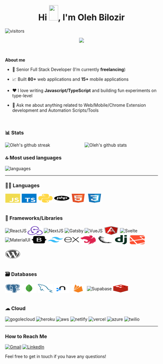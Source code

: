 <h1 align="center">
  Hi <img src="https://raw.githubusercontent.com/MartinHeinz/MartinHeinz/master/wave.gif" width="30px" height="50px">, I'm Oleh Bilozir 
</h1>

![visitors](https://visitor-badge.laobi.icu/badge?page_id=OlehBilozir.OlehBilozir)

<p align="center">
  <img src="https://readme-typing-svg.herokuapp.com?font=Fira+Mono&color=33FF33&size=30&center=true&vCenter=true&width=500&height=100&lines=Senior+Software+Engineer;Mobile+Application+Developer;Chrome+Extension+Developer;Automation+Specialist">
</p>

<br />

**About me**

- 💼 Senior Full Stack Developer (I’m currently **freelancing**)

- 📈 Built **80+** web applications and **15+** mobile applications

- ❤️ I love writing **Javascript/TypeScript** and building fun experiments on type-level

- 💬 Ask me about anything related to Web/Mobile/Chrome Extension development and Automation Scripts/Tools

<br />

### 📊 Stats

<img src="https://github-readme-stats.vercel.app/api?username=OlehBilozir&show_icons=true&theme=transparent&hide_border=true" alt="Oleh's github stats" width="48%" align="right"/>
<img src="http://github-readme-streak-stats.herokuapp.com?user=OlehBilozir&theme=transparent&hide_border=true" alt="Oleh's github streak" width="48%" />

### 🔝 Most used languages
<img alt="languages" src="https://github-readme-stats.vercel.app/api/top-langs/?username=OlehBilozir&hide_title=true&theme=transparent&hide_border=true&layout=compact" />

---

### 🧑‍💻 Languages

<div style="display: inline_block">
  <img align="center" alt="Javascript" height="30" width="50" src="https://raw.githubusercontent.com/devicons/devicon/master/icons/javascript/javascript-plain.svg" />
  <img align="center" alt="Typescript" height="30" width="50" src="https://raw.githubusercontent.com/devicons/devicon/master/icons/typescript/typescript-plain.svg" />
  <img align="center" alt="Python" height="30" width="50" src="https://raw.githubusercontent.com/devicons/devicon/master/icons/python/python-plain.svg" />
  <img align="center" alt="PHP" height="30" width="50" src="https://raw.githubusercontent.com/devicons/devicon/master/icons/php/php-plain.svg" />
  <img align="center" alt="HTML5" height="30" width="50" src="https://raw.githubusercontent.com/devicons/devicon/master/icons/html5/html5-original.svg" />
  <img align="center" alt="CSS3" height="30" width="50" src="https://raw.githubusercontent.com/devicons/devicon/master/icons/css3/css3-original.svg" />
</div>
<br/>

### 🧩 Frameworks/Libraries

<div style="display: inline_block">
  <img align="center" alt="ReactJS" height="30" width="50" src="https://cdn.jsdelivr.net/gh/devicons/devicon/icons/react/react-original.svg">
  <img align="center" alt="Redux" height="30" width="50" src="https://raw.githubusercontent.com/devicons/devicon/master/icons/redux/redux-original.svg">
  <img align="center" alt="NextJS" height="30" width="50" src="https://cdn.jsdelivr.net/gh/devicons/devicon/icons/nextjs/nextjs-original.svg">
  <img align="center" alt="Gatsby" height="30" width="50" src="https://cdn.jsdelivr.net/gh/devicons/devicon/icons/gatsby/gatsby-original.svg">
  <img align="center" alt="VueJS" height="30" width="50" src="https://cdn.jsdelivr.net/gh/devicons/devicon/icons/vuejs/vuejs-original.svg">
  <img align="center" alt="Angular" height="30" width="50" src="https://raw.githubusercontent.com/devicons/devicon/master/icons/angularjs/angularjs-original.svg">
  <img align="center" alt="Svelte" height="30" width="50" src="https://cdn.jsdelivr.net/gh/devicons/devicon/icons/svelte/svelte-original.svg">
  <img align="center" alt="MaterialUI" height="30" width="50" src="https://cdn.jsdelivr.net/gh/devicons/devicon/icons/materialui/materialui-original.svg">
  <img align="center" alt="Bootstrap" height="30" width="50" src="https://raw.githubusercontent.com/devicons/devicon/master/icons/bootstrap/bootstrap-plain.svg"> 
  <img align="center" alt="TailwindCSS" height="30" width="50" src="https://raw.githubusercontent.com/devicons/devicon/master/icons/tailwindcss/tailwindcss-plain.svg"> 
  <img align="center" alt="ExpressJS" height="30" width="50" src="https://raw.githubusercontent.com/devicons/devicon/master/icons/express/express-original.svg"> 
  <img align="center" alt="NestJS" height="30" width="50" src="https://raw.githubusercontent.com/devicons/devicon/master/icons/nestjs/nestjs-plain.svg"> 
  <img align="center" alt="Flask" height="30" width="50" src="https://raw.githubusercontent.com/devicons/devicon/master/icons/flask/flask-original.svg"> 
  <img align="center" alt="Django" height="30" width="50" src="https://raw.githubusercontent.com/devicons/devicon/master/icons/django/django-plain.svg"> 
  <img align="center" alt="Laravel" height="30" width="50" src="https://raw.githubusercontent.com/devicons/devicon/master/icons/laravel/laravel-plain.svg"> 
</div>
<br/>
<div style="display: inline_block">
  <img align="center" alt="WordPress" height="30" width="50" src="https://raw.githubusercontent.com/devicons/devicon/master/icons/wordpress/wordpress-plain.svg"> 
</div>
<br/>

### 🗃️ Databases

<div style="display: inline_block">
  <img align="center" alt="PostgreSQL" height="30" width="50" src="https://raw.githubusercontent.com/devicons/devicon/master/icons/postgresql/postgresql-plain.svg"> 
  <img align="center" alt="MongoDB" height="30" width="50" src="https://raw.githubusercontent.com/devicons/devicon/master/icons/mongodb/mongodb-original.svg"> 
  <img align="center" alt="MySQL" height="30" width="50" src="https://raw.githubusercontent.com/devicons/devicon/master/icons/mysql/mysql-original.svg"> 
  <img align="center" alt="Neo4j" height="30" width="50" src="https://raw.githubusercontent.com/devicons/devicon/master/icons/neo4j/neo4j-original.svg"> 
  <img align="center" alt="Firebase" height="30" width="50" src="https://raw.githubusercontent.com/devicons/devicon/master/icons/firebase/firebase-plain.svg"> 
  <img align="center" alt="Supabase" height="30" width="50" src="https://www.vectorlogo.zone/logos/supabase/supabase-icon.svg"> 
  <img align="center" alt="Redis" height="30" width="50" src="https://raw.githubusercontent.com/devicons/devicon/master/icons/redis/redis-original.svg"> 
</div>
<br/>

### ☁ Cloud

![gogolecloud](https://img.shields.io/badge/Google_Cloud-4285F4?style=for-the-badge&logo=google-cloud&logoColor=white)
![heroku](https://img.shields.io/badge/Heroku-430098?style=for-the-badge&logo=heroku&logoColor=white)
![aws](https://img.shields.io/badge/Amazon_AWS-232F3E?style=for-the-badge&logo=amazon-aws&logoColor=white)
![netlify](https://img.shields.io/badge/Netlify-00C7B7?style=for-the-badge&logo=netlify&logoColor=white)
![vercel](https://img.shields.io/badge/Vercel-000000?style=for-the-badge&logo=vercel&logoColor=white)
![azure](https://img.shields.io/badge/Microsoft_Azure-0089D6?style=for-the-badge&logo=microsoft-azure&logoColor=white)
![twilio](https://img.shields.io/badge/Twilio-F22F46?style=for-the-badge&logo=Twilio&logoColor=white)

---

### How to Reach Me

 [![Gmail](https://img.shields.io/badge/Gmail-Email-red)](mailto:olehbilozirrrr@gmail.com)
 [![LinkedIn](https://img.shields.io/badge/LinkedIn-Profile-blue)](https://www.linkedin.com/in/oleh-bilozir-651173294/)

Feel free to get in touch if you have any questions!
